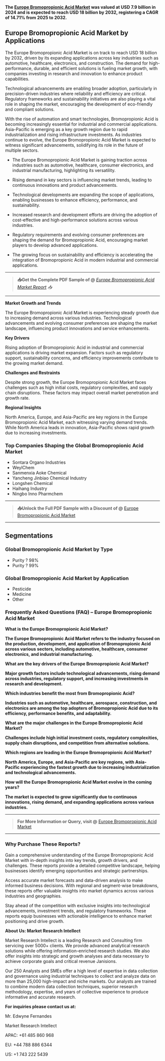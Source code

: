 <p><strong>The <a href="https://www.marketresearchintellect.com/download-sample/?rid=945780&amp;utm_source=Pulse-April-Europe&amp;utm_medium=852">Europe Bromopropionic Acid Market</a> was valued at USD 7.9 billion in 2024 and is expected to reach USD 18 billion by 2032, registering a CAGR of 14.71% from 2025 to 2032.</strong></p><h2>Europe Bromopropionic Acid Market by Applications&nbsp;</h2><p><p>The Europe Bromopropionic Acid Market is on track to reach USD 18 billion by 2032, driven by its expanding applications across key industries such as automotive, healthcare, electronics, and construction. The demand for high-performance, durable, and efficient solutions is fueling market growth, with companies investing in research and innovation to enhance product capabilities.</p><p>Technological advancements are enabling broader adoption, particularly in precision-driven industries where reliability and efficiency are critical. Regulatory frameworks and sustainability initiatives are also playing a vital role in shaping the market, encouraging the development of eco-friendly and compliant solutions.</p><p>With the rise of automation and smart technologies, Bromopropionic Acid is becoming increasingly essential for industrial and commercial applications. Asia-Pacific is emerging as a key growth region due to rapid industrialization and rising infrastructure investments. As industries continue to evolve, the Europe Bromopropionic Acid Market is expected to witness significant advancements, solidifying its role in the future of multiple sectors.</p></p><ul><li><p>The Europe Bromopropionic Acid Market is gaining traction across industries such as automotive, healthcare, consumer electronics, and industrial manufacturing, highlighting its versatility.</p></li><li><p>Rising demand in key sectors is influencing market trends, leading to continuous innovations and product advancements.</p></li><li><p>Technological developments are expanding the scope of applications, enabling businesses to enhance efficiency, performance, and sustainability.</p></li><li><p>Increased research and development efforts are driving the adoption of cost-effective and high-performance solutions across various industries.</p></li><li><p>Regulatory requirements and evolving consumer preferences are shaping the demand for Bromopropionic Acid, encouraging market players to develop advanced applications.</p></li><li><p>The growing focus on sustainability and efficiency is accelerating the integration of Bromopropionic Acid in modern industrial and commercial applications.</p></li></ul><hr /><blockquote><p><strong><span class="font-[700]">📥Get the Complete PDF Sample of @ </span></strong><em><span class="font-[700]"><a href="https://www.marketresearchintellect.com/download-sample/?rid=945780&amp;utm_source=Pulse-April-Europe&amp;utm_medium=852" target="_blank" data-tracking-control-name="article-ssr-frontend-pulse_little-text-block" data-tracking-will-navigate="" data-test-link="">Europe Bromopropionic Acid Market Report</a>&nbsp;📥</span></em></p></blockquote><hr /><p class="" data-start="77" data-end="360"><strong data-start="77" data-end="105">Market Growth and Trends</strong></p><p class="" data-start="77" data-end="360">The Europe Bromopropionic Acid Market is experiencing steady growth due to increasing demand across various industries. Technological advancements and evolving consumer preferences are shaping the market landscape, influencing product innovations and service enhancements.</p><p class="" data-start="362" data-end="606"><strong data-start="362" data-end="377">Key Drivers</strong></p><p class="" data-start="362" data-end="606">Rising adoption of Bromopropionic Acid in industrial and commercial applications is driving market expansion. Factors such as regulatory support, sustainability concerns, and efficiency improvements contribute to the growing market demand.</p><p class="" data-start="608" data-end="849"><strong data-start="608" data-end="637">Challenges and Restraints</strong></p><p class="" data-start="608" data-end="849">Despite strong growth, the Europe Bromopropionic Acid Market faces challenges such as high initial costs, regulatory complexities, and supply chain disruptions. These factors may impact overall market penetration and growth rate.</p><p class="" data-start="851" data-end="1095"><strong data-start="851" data-end="872">Regional Insights</strong></p><p class="" data-start="851" data-end="1095">North America, Europe, and Asia-Pacific are key regions in the Europe Bromopropionic Acid Market, each witnessing varying demand trends. While North America leads in innovation, Asia-Pacific shows rapid growth due to increasing investments.</p><p><h3>Top Companies Shaping the Global Bromopropionic Acid Market </h3><ul><li>Sontara Organo Industries</li><li>WeylChem</li><li>Sanmenxia Aoke Chemical</li><li>Yancheng Jinbiao Chemical Industry</li><li>Longshen Chemical</li><li>Haihang Industry</li><li>Ningbo Inno Pharmchem</li></ul></p><hr /><blockquote><p><strong>📥Unlock the Full PDF Sample with a Discount of @</strong> <a href="https://www.marketresearchintellect.com/ask-for-discount/?rid=945780&amp;utm_source=Pulse-April-Europe&amp;utm_medium=852">Europe Bromopropionic Acid Market</a></p></blockquote><hr /><p><h2>Segmentations</h2><h3>Global Bromopropionic Acid Market by Type</h3><ul><li>Purity ? 98%</li><li>Purity ? 99%</li></ul><h3>Global Bromopropionic Acid Market by Application</h3><ul><li>Pesticide</li><li>Medicine</li><li>Other</li></ul></p><h3><strong>Frequently Asked Questions (FAQ) &ndash; Europe Bromopropionic Acid Market</strong></h3><p><strong>What is the Europe Bromopropionic Acid Market?</strong></p><p><strong>The Europe Bromopropionic Acid Market refers to the industry focused on the production, development, and application of Bromopropionic Acid across various sectors, including automotive, healthcare, consumer electronics, and industrial manufacturing.</strong></p><p><strong>What are the key drivers of the Europe Bromopropionic Acid Market?</strong></p><p><strong>Major growth factors include technological advancements, rising demand across industries, regulatory support, and increasing investments in research and development.</strong></p><p><strong>Which industries benefit the most from Bromopropionic Acid?</strong></p><p><strong>Industries such as automotive, healthcare, aerospace, construction, and electronics are among the top adopters of Bromopropionic Acid due to its efficiency, performance benefits, and adaptability.</strong></p><p><strong>What are the major challenges in the Europe Bromopropionic Acid Market?</strong></p><p><strong>Challenges include high initial investment costs, regulatory complexities, supply chain disruptions, and competition from alternative solutions.</strong></p><p><strong>Which regions are leading in the Europe Bromopropionic Acid Market?</strong></p><p><strong>North America, Europe, and Asia-Pacific are key regions, with Asia-Pacific experiencing the fastest growth due to increasing industrialization and technological advancements.</strong></p><p><strong>How will the Europe Bromopropionic Acid Market evolve in the coming years?</strong></p><p><strong>The market is expected to grow significantly due to continuous innovations, rising demand, and expanding applications across various industries.</strong></p><hr /><blockquote><p><span class="font-[700]"><strong>For More Information or Query, visit&nbsp;@</strong>&nbsp;</span><span class="font-[700]"><a href="https://www.marketresearchintellect.com/product/global-bromopropionic-acid-market/?utm_source=Linkedin&utm_medium=852" target="_blank" data-tracking-control-name="article-ssr-frontend-pulse_little-text-block" data-tracking-will-navigate="" data-test-link="">Europe Bromopropionic Acid Market</a></span></p></blockquote><hr /><h3><strong data-start="0" data-end="31">Why Purchase These Reports?</strong></h3><p class="" data-start="35" data-end="297">Gain a comprehensive understanding of the Europe Bromopropionic Acid Market with in-depth insights into key trends, growth drivers, and challenges. These reports provide a detailed competitive landscape, helping businesses identify emerging opportunities and strategic partnerships.</p><p class="" data-start="299" data-end="540">Access accurate market forecasts and data-driven analysis to make informed business decisions. With regional and segment-wise breakdowns, these reports offer valuable insights into market dynamics across various industries and geographies.</p><p class="" data-start="542" data-end="784">Stay ahead of the competition with exclusive insights into technological advancements, investment trends, and regulatory frameworks. These reports equip businesses with actionable intelligence to enhance market positioning and drive growth.</p><p><strong><span class="font-[700]">About Us: Market Research Intellect</span></strong></p><p><span class="">Market Research Intellect is a leading Research and Consulting firm servicing over 5000+ clients. We provide advanced analytical research solutions while offering information-enriched research studies.&nbsp;</span>We also offer insights into strategic and growth analyses and data necessary to achieve corporate goals and critical revenue Janisions.</p><p><span class="">Our 250 Analysts and SMEs offer a high level of expertise in data collection and governance using industrial techniques to collect and analyze data on more than 25,000 high-impact and niche markets. Our analysts are trained to combine modern data collection techniques, superior research methodology, expertise, and years of collective experience to produce informative and accurate research.</span></p><p><strong>For inquiries please contact us at:</strong></p><p>Mr. Edwyne Fernandes</p><p>Market Research Intellect</p><p>APAC: +61 485 860 968</p><p>EU: +44 788 886 6344</p><p>US: +1 743 222 5439</p>